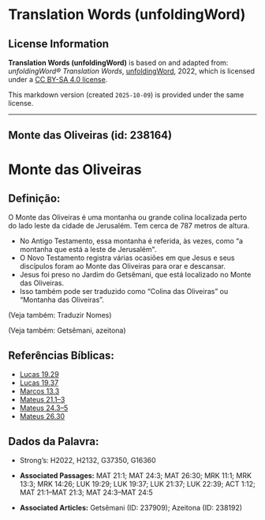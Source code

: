 # Translation Words (unfoldingWord)

## License Information

**Translation Words (unfoldingWord)** is based on and adapted from: _unfoldingWord® Translation Words_, [unfoldingWord](https://unfoldingword.org/utw), 2022, which is licensed under a [CC BY-SA 4.0 license](https://creativecommons.org/licenses/by-sa/4.0/legalcode.en).

This markdown version (created `2025-10-09`) is provided under the same license.



--------------------------------

## Monte das Oliveiras (id: 238164)

Monte das Oliveiras
===================

Definição:
----------

O Monte das Oliveiras é uma montanha ou grande colina localizada perto do lado leste da cidade de Jerusalém. Tem cerca de 787 metros de altura.

* No Antigo Testamento, essa montanha é referida, às vezes, como “a montanha que está a leste de Jerusalém".
* O Novo Testamento registra várias ocasiões em que Jesus e seus discípulos foram ao Monte das Oliveiras para orar e descansar.
* Jesus foi preso no Jardim do Getsêmani, que está localizado no Monte das Oliveiras.
* Isso também pode ser traduzido como “Colina das Oliveiras” ou “Montanha das Oliveiras”.

(Veja também: Traduzir Nomes)

(Veja também: Getsêmani, azeitona)

Referências Bíblicas:
---------------------

* [Lucas 19\.29](https://ref.ly/Luke19:29)
* [Lucas 19\.37](https://ref.ly/Luke19:37)
* [Marcos 13\.3](https://ref.ly/Mark13:3)
* [Mateus 21\.1–3](https://ref.ly/Matt21:1-Matt21:3)
* [Mateus 24\.3–5](https://ref.ly/Matt24:3-Matt24:5)
* [Mateus 26\.30](https://ref.ly/Matt26:30)

Dados da Palavra:
-----------------

* Strong’s: H2022, H2132, G37350, G16360

* **Associated Passages:** MAT 21:1; MAT 24:3; MAT 26:30; MRK 11:1; MRK 13:3; MRK 14:26; LUK 19:29; LUK 19:37; LUK 21:37; LUK 22:39; ACT 1:12; MAT 21:1–MAT 21:3; MAT 24:3–MAT 24:5
* **Associated Articles:** Getsêmani (ID: 237909); Azeitona (ID: 238192)

